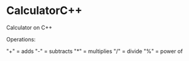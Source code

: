 # CalculatorC++

Calculator on C++

Operations:

  "+" = adds
  "-" = subtracts
  "*" = multiplies
  "/" = divide
  "%" = power of

